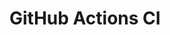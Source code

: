 # GitHub Actions CI


























































































































































































